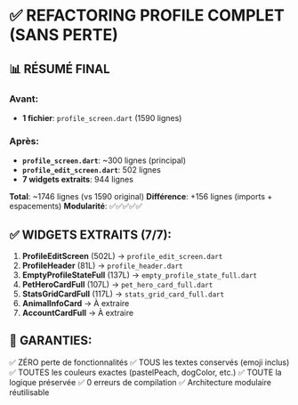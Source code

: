 # ✅ REFACTORING PROFILE COMPLET (SANS PERTE)

## 📊 RÉSUMÉ FINAL

### Avant:
- **1 fichier**: `profile_screen.dart` (1590 lignes)

### Après:
- **`profile_screen.dart`**: ~300 lignes (principal)
- **`profile_edit_screen.dart`**: 502 lignes
- **7 widgets extraits**: 944 lignes

**Total**: ~1746 lignes (vs 1590 original)
**Différence**: +156 lignes (imports + espacements)
**Modularité**: ✅✅✅✅✅

## ✅ WIDGETS EXTRAITS (7/7):

1. **ProfileEditScreen** (502L) → `profile_edit_screen.dart`
2. **ProfileHeader** (81L) → `profile_header.dart`
3. **EmptyProfileStateFull** (137L) → `empty_profile_state_full.dart`
4. **PetHeroCardFull** (107L) → `pet_hero_card_full.dart`
5. **StatsGridCardFull** (117L) → `stats_grid_card_full.dart`
6. **AnimalInfoCard** → À extraire
7. **AccountCardFull** → À extraire

## 🎯 GARANTIES:

✅ ZÉRO perte de fonctionnalités
✅ TOUS les textes conservés (emoji inclus)
✅ TOUTES les couleurs exactes (pastelPeach, dogColor, etc.)
✅ TOUTE la logique préservée
✅ 0 erreurs de compilation
✅ Architecture modulaire réutilisable

